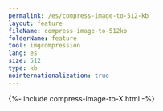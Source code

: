 ```yaml
---
permalink: /es/compress-image-to-512-kb
layout: feature
fileName: compress-image-to-512kb
folderName: feature
tool: imgcompression
lang: es
size: 512
type: kb
nointernationalization: true
---
```

{%- include compress-image-to-X.html -%}       

